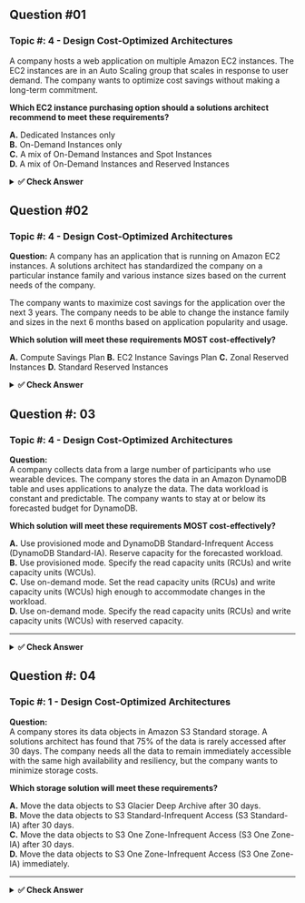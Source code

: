 ## Question #01  
### Topic #: 4 - Design Cost-Optimized Architectures

A company hosts a web application on multiple Amazon EC2 instances. The EC2 instances are in an Auto Scaling group that scales in response to user demand. The company wants to optimize cost savings without making a long-term commitment.

**Which EC2 instance purchasing option should a solutions architect recommend to meet these requirements?**

**A.** Dedicated Instances only  
**B.** On-Demand Instances only  
**C.** A mix of On-Demand Instances and Spot Instances  
**D.** A mix of On-Demand Instances and Reserved Instances  

<details>
<summary><strong>✅ Check Answer</strong></summary>

**Correct Answer: C. A mix of On-Demand Instances and Spot Instances**

**Explanation:**  
- **Spot Instances** offer significant cost savings (up to 90%) and are ideal for stateless, flexible, or fault-tolerant workloads.  
- **On-Demand Instances** provide reliability and are used for the baseline needs.  
- This mix allows the application to remain cost-efficient and scalable without committing to long-term contracts like Reserved Instances.

### 📚 Reference (Official AWS Documentation):
- [Auto Scaling Groups with Multiple Instance Types and Purchase Options – AWS Docs](https://docs.aws.amazon.com/autoscaling/ec2/userguide/ec2-auto-scaling-mixed-instances-groups.html)
- [Amazon EC2 Instance Purchasing Options – AWS Docs](https://docs.aws.amazon.com/AWSEC2/latest/UserGuide/instance-purchasing-options.html)

</details>

## Question #02  
### Topic #: 4 - Design Cost-Optimized Architectures

**Question:** 
 A company has an application that is running on Amazon EC2 instances. A solutions architect has standardized the company on a particular instance family and various instance sizes based on the current needs of the company.

The company wants to maximize cost savings for the application over the next 3 years. The company needs to be able to change the instance family and sizes in the next 6 months based on application popularity and usage.

**Which solution will meet these requirements MOST cost-effectively?**

**A.** Compute Savings Plan
**B.** EC2 Instance Savings Plan
**C.** Zonal Reserved Instances
**D.** Standard Reserved Instances

<details>
<summary><strong>✅ Check Answer</strong></summary>

**✅ Correct Answer: A. Compute Savings Plan**

### ✔ Why Compute Savings Plan?

| Requirement                              | Benefit with Compute Savings Plan |
|------------------------------------------|-----------------------------------|
| Maximize cost savings                    | Up to **66% discount** vs On-Demand pricing |
| Flexibility across instance families     | Applies to **any instance family**, size, OS, or region |
| Anticipating usage pattern changes       | Ideal for unpredictable workloads |
| Lower management overhead                | No manual reservations or tracking needed |

## ❌ Why not the other options?

- **B. EC2 Instance Savings Plan**
  - Locked to a specific **instance family** within a region.
  - Less flexible than Compute Savings Plan.

- **C. Zonal Reserved Instances**
  - Tied to a specific **Availability Zone**.
  - No flexibility to change instance types or zones.

- **D. Standard Reserved Instances**
  - Locked to specific **instance types and configurations**.
  - Most cost-effective only when workloads are very stable and predictable.

---

Let me know if you'd like this saved as a file or want to add a table of contents, diagrams, or more examples!

### 🔗 References:

- AWS Docs – [Amazon S3 File Gateway](https://docs.aws.amazon.com/filegateway/latest/filefsxw/what-is-file-gateway.html)  

</details>

## Question #: 03
### Topic #: 4 - Design Cost-Optimized Architectures

**Question:**  
A company collects data from a large number of participants who use wearable devices. The company stores the data in an Amazon DynamoDB table and uses applications to analyze the data. The data workload is constant and predictable. The company wants to stay at or below its forecasted budget for DynamoDB.

**Which solution will meet these requirements MOST cost-effectively?**

**A.** Use provisioned mode and DynamoDB Standard-Infrequent Access (DynamoDB Standard-IA). Reserve capacity for the forecasted workload.  
**B.** Use provisioned mode. Specify the read capacity units (RCUs) and write capacity units (WCUs).  
**C.** Use on-demand mode. Set the read capacity units (RCUs) and write capacity units (WCUs) high enough to accommodate changes in the workload.  
**D.** Use on-demand mode. Specify the read capacity units (RCUs) and write capacity units (WCUs) with reserved capacity.

---

<details>
<summary><strong>✅ Check Answer</strong></summary>

---

### ✅ Correct Answer: **B. Use provisioned mode. Specify the read capacity units (RCUs) and write capacity units (WCUs).**

---

### 📘 Explanation:

Since the company’s workload is **constant and predictable**, the most **cost-effective** approach is to use **provisioned mode**. In this mode, you can manually define the required RCUs and WCUs to match the expected usage. This allows tighter control over costs and avoids overprovisioning.

#### ✅ Why Option B is Correct:
- **Provisioned mode** fits **predictable workloads**, offering the ability to reserve just enough capacity.
- Avoids the overhead of on-demand costs.
- Allows the company to **stay within budget** by avoiding unnecessary scaling or unpredictable usage charges.

#### 🚫 Why not the others?

- **A.** Incorrect: DynamoDB Standard-IA is meant for **infrequently accessed** data, but the data here is **frequently accessed**, so this storage class is not appropriate.
- **C.** Incorrect: On-demand mode auto-scales, which is better for unpredictable workloads, and may be **more costly** for consistent workloads.
- **D.** Incorrect: On-demand mode does **not** allow manual specification of RCUs/WCUs or use reserved capacity, so the suggestion is technically invalid.

---

### 🔗 References:

- AWS Docs – [DynamoDB Read/Write Capacity Modes](https://docs.aws.amazon.com/amazondynamodb/latest/developerguide/HowItWorks.ReadWriteCapacityMode.html)  
- AWS Docs – [DynamoDB Table Classes](https://docs.aws.amazon.com/amazondynamodb/latest/developerguide/table-class.html)  
</details>

## Question #: 04
### Topic #: 1 - Design Cost-Optimized Architectures

**Question:**  
A company stores its data objects in Amazon S3 Standard storage. A solutions architect has found that 75% of the data is rarely accessed after 30 days. The company needs all the data to remain immediately accessible with the same high availability and resiliency, but the company wants to minimize storage costs.

**Which storage solution will meet these requirements?**

**A.** Move the data objects to S3 Glacier Deep Archive after 30 days.  
**B.** Move the data objects to S3 Standard-Infrequent Access (S3 Standard-IA) after 30 days.  
**C.** Move the data objects to S3 One Zone-Infrequent Access (S3 One Zone-IA) after 30 days.  
**D.** Move the data objects to S3 One Zone-Infrequent Access (S3 One Zone-IA) immediately.

---
<details>
<summary><strong>✅ Check Answer</strong></summary>
---
### ✅ Correct Answer: **B. Move the data objects to S3 Standard-Infrequent Access (S3 Standard-IA) after 30 days.**

---

### 📘 Explanation:

#### ✅ Why Option B is Correct:
- **S3 Standard-IA** is designed for data that is **accessed less frequently but must be immediately accessible** when needed.
- It offers the **same high durability and availability** as S3 Standard, but at a **lower cost** for storage and a slightly higher cost for retrieval.
- Perfect for **rarely accessed data** that still needs **high resiliency and immediate access** — exactly matching the use case described.
- You can automate this using **S3 Lifecycle policies** to transition data to Standard-IA after 30 days.

#### 🚫 Why not the others?

- **A.** S3 Glacier Deep Archive is for **archival** storage. Data is **not immediately accessible** — retrieval takes hours.
- **C. & D.** S3 One Zone-IA is cheaper but stores data in **only one Availability Zone**, which does **not meet high availability or resiliency** requirements.

---

### 🔗 References:

- AWS Documentation – [S3 Storage Classes](https://aws.amazon.com/s3/storage-classes/)
- AWS Docs – [S3 Lifecycle Configuration](https://docs.aws.amazon.com/AmazonS3/latest/userguide/lifecycle-configuration-examples.html)
- ExamTopics Discussion: https://www.examtopics.com/discussions/amazon/view/100229-exam-aws-certified-solutions-architect-associate-saa-c03/

</details>